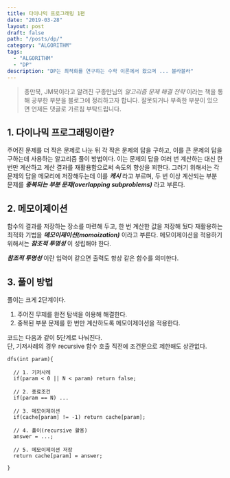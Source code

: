 ```yaml
---
title: 다이나믹 프로그래밍 1편
date: "2019-03-28"
layout: post
draft: false
path: "/posts/dp/"
category: "ALGORITHM"
tags:
  - "ALGORITHM"
  - "DP"
description: "DP는 최적화를 연구하는 수학 이론에서 왔으며 ... 블라블라"
---
```


>종만북, JM북이라고 알려진 구종만님의 *알고리즘 문제 해결 전략* 이라는 책을 통해 공부한 부분을 블로그에 정리하고자 합니다.
>잘못되거나 부족한 부분이 있으면 언제든 댓글로 가르침 부탁드립니다.


## 1. 다이나믹 프로그래밍이란?
주어진 문제를 더 작은 문제로 나눈 뒤 각 작은 문제의 답을 구하고, 이를 큰 문제의 답을 구하는데 사용하는 알고리즘 풀이 방법이다.
이는 문제의 답을 여러 번 계산하는 대신 한 번만 계산하고 계산 결과를 재활용함으로써 속도의 향상을 꾀한다.
그러기 위해서는 각 문제의 답을 메모리에 저장해두는데 이를 _**캐시**_ 라고 부르며, 두 번 이상 계산되는 부분 문제를 _**중복되는 부분 문제(overlapping subproblems)**_ 라고 부른다.


## 2. 메모이제이션
함수의 결과를 저장하는 장소를 마련해 두고, 한 번 계산한 값을 저장해 뒀다 재활용하는 최적화 기법을 _**메모이제이션(momoization)**_ 이라고 부른다.
메모이제이션을 적용하기 위해서는 _**참조적 투명성**_ 이 성립해야 한다.  

_**참조적 투명성**_ 이란 입력이 같으면 출력도 항상 같은 함수를 의미한다.


## 3. 풀이 방법
풀이는 크게 2단계이다.
1. 주어진 무제를 완전 탐색을 이용해 해결한다.
2. 중복된 부분 문제를 한 번만 계산하도록 메모이제이션을 적용한다.

코드는 다음과 같이 5단계로 나눠진다.  
단, 기저사례의 경우 recursive 함수 호출 직전에 조건문으로 제한해도 상관없다.

```
dfs(int param){

  // 1. 기저사례
  if(param < 0 || N < param) return false;

  // 2. 종료조건
  if(param == N) ...

  // 3. 메모이제이션
  if(cache[param] != -1) return cache[param];

  // 4. 풀이(recursive 활용)
  answer = ...;

  // 5. 메모이제이션 저장
  return cache[param] = answer;

}

```
